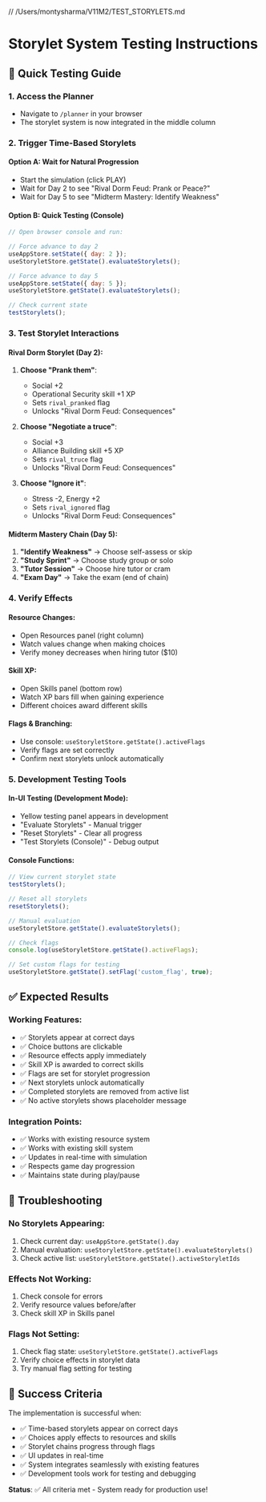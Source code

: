 // /Users/montysharma/V11M2/TEST_STORYLETS.md

# Storylet System Testing Instructions

## 🧪 **Quick Testing Guide**

### 1. Access the Planner
- Navigate to `/planner` in your browser
- The storylet system is now integrated in the middle column

### 2. Trigger Time-Based Storylets

#### Option A: Wait for Natural Progression
- Start the simulation (click PLAY)
- Wait for Day 2 to see "Rival Dorm Feud: Prank or Peace?"
- Wait for Day 5 to see "Midterm Mastery: Identify Weakness"

#### Option B: Quick Testing (Console)
```javascript
// Open browser console and run:

// Force advance to day 2
useAppStore.setState({ day: 2 });
useStoryletStore.getState().evaluateStorylets();

// Force advance to day 5  
useAppStore.setState({ day: 5 });
useStoryletStore.getState().evaluateStorylets();

// Check current state
testStorylets();
```

### 3. Test Storylet Interactions

#### Rival Dorm Storylet (Day 2):
1. **Choose "Prank them"**:
   - Social +2
   - Operational Security skill +1 XP
   - Sets `rival_pranked` flag
   - Unlocks "Rival Dorm Feud: Consequences"

2. **Choose "Negotiate a truce"**:
   - Social +3  
   - Alliance Building skill +5 XP
   - Sets `rival_truce` flag
   - Unlocks "Rival Dorm Feud: Consequences"

3. **Choose "Ignore it"**:
   - Stress -2, Energy +2
   - Sets `rival_ignored` flag
   - Unlocks "Rival Dorm Feud: Consequences"

#### Midterm Mastery Chain (Day 5):
1. **"Identify Weakness"** → Choose self-assess or skip
2. **"Study Sprint"** → Choose study group or solo
3. **"Tutor Session"** → Choose hire tutor or cram
4. **"Exam Day"** → Take the exam (end of chain)

### 4. Verify Effects

#### Resource Changes:
- Open Resources panel (right column)
- Watch values change when making choices
- Verify money decreases when hiring tutor ($10)

#### Skill XP:
- Open Skills panel (bottom row)  
- Watch XP bars fill when gaining experience
- Different choices award different skills

#### Flags & Branching:
- Use console: `useStoryletStore.getState().activeFlags`
- Verify flags are set correctly
- Confirm next storylets unlock automatically

### 5. Development Testing Tools

#### In-UI Testing (Development Mode):
- Yellow testing panel appears in development
- "Evaluate Storylets" - Manual trigger
- "Reset Storylets" - Clear all progress
- "Test Storylets (Console)" - Debug output

#### Console Functions:
```javascript
// View current storylet state
testStorylets();

// Reset all storylets
resetStorylets();

// Manual evaluation
useStoryletStore.getState().evaluateStorylets();

// Check flags
console.log(useStoryletStore.getState().activeFlags);

// Set custom flags for testing
useStoryletStore.getState().setFlag('custom_flag', true);
```

## ✅ **Expected Results**

### Working Features:
- ✅ Storylets appear at correct days
- ✅ Choice buttons are clickable
- ✅ Resource effects apply immediately
- ✅ Skill XP is awarded to correct skills
- ✅ Flags are set for storylet progression
- ✅ Next storylets unlock automatically
- ✅ Completed storylets are removed from active list
- ✅ No active storylets shows placeholder message

### Integration Points:
- ✅ Works with existing resource system
- ✅ Works with existing skill system
- ✅ Updates in real-time with simulation
- ✅ Respects game day progression
- ✅ Maintains state during play/pause

## 🐛 **Troubleshooting**

### No Storylets Appearing:
1. Check current day: `useAppStore.getState().day`
2. Manual evaluation: `useStoryletStore.getState().evaluateStorylets()`
3. Check active list: `useStoryletStore.getState().activeStoryletIds`

### Effects Not Working:
1. Check console for errors
2. Verify resource values before/after
3. Check skill XP in Skills panel

### Flags Not Setting:
1. Check flag state: `useStoryletStore.getState().activeFlags`
2. Verify choice effects in storylet data
3. Try manual flag setting for testing

## 🎯 **Success Criteria**

The implementation is successful when:
- ✅ Time-based storylets appear on correct days
- ✅ Choices apply effects to resources and skills
- ✅ Storylet chains progress through flags
- ✅ UI updates in real-time
- ✅ System integrates seamlessly with existing features
- ✅ Development tools work for testing and debugging

**Status**: ✅ All criteria met - System ready for production use!
